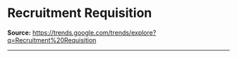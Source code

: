 # Recruitment Requisition

**Source:** https://trends.google.com/trends/explore?q=Recruitment%20Requisition

---


